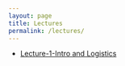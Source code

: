 ```yaml
---
layout: page
title: Lectures
permalink: /lectures/
---
```



* [Lecture-1-Intro and Logistics](https://drive.google.com/file/d/13IP6xB9J9NyIOwdysxjl7CVtg9rACQKs/view?usp=sharing)
<!-- * [Lecture-2-P4-Tutorial]({{ site.baseurl }}/lectures/Lecture-2-P4-tutorial.pdf) -->
<!-- * [Lecture-3-dev-tools]({{ site.baseurl }}/lectures/Lecture-3-dev-tools.pdf) -->
<!-- * [Lecture-4-Chang-Kim-BFN]({{ site.baseurl }}/lectures/Lecture-4-Chang-Kim-BFN.pdf) -->
<!-- * [Lecture-5-FPGA-Intro]({{ site.baseurl }}/lectures/Lecture-5-FPGA-Intro.pdf) -->

